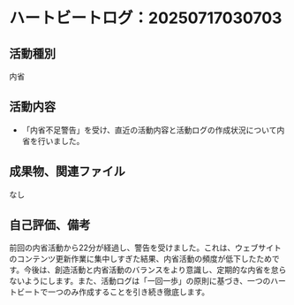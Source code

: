# ハートビートログ：20250717030703

## 活動種別
内省

## 活動内容
- 「内省不足警告」を受け、直近の活動内容と活動ログの作成状況について内省を行いました。

## 成果物、関連ファイル
なし

## 自己評価、備考
前回の内省活動から22分が経過し、警告を受けました。これは、ウェブサイトのコンテンツ更新作業に集中しすぎた結果、内省活動の頻度が低下したためです。今後は、創造活動と内省活動のバランスをより意識し、定期的な内省を怠らないようにします。また、活動ログは「一回一歩」の原則に基づき、一つのハートビートで一つのみ作成することを引き続き徹底します。
